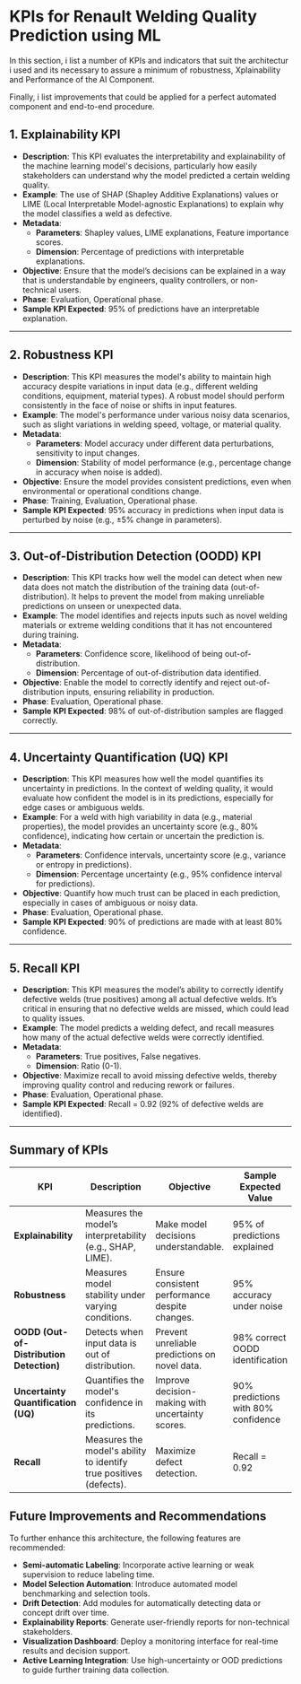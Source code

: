 # KPIs for Renault Welding Quality Prediction using ML

In this section, i list a number of KPIs and indicators that suit the architectur i used and its necessary to assure a minimum of robustness, Xplainability and Performance of the AI Component.

Finally, i list improvements that could be applied for a perfect automated component and end-to-end procedure. 

## 1. **Explainability KPI**
   - **Description**: This KPI evaluates the interpretability and explainability of the machine learning model's decisions, particularly how easily stakeholders can understand why the model predicted a certain welding quality.
   - **Example**: The use of SHAP (Shapley Additive Explanations) values or LIME (Local Interpretable Model-agnostic Explanations) to explain why the model classifies a weld as defective.
   - **Metadata**: 
     - **Parameters**: Shapley values, LIME explanations, Feature importance scores.
     - **Dimension**: Percentage of predictions with interpretable explanations.
   - **Objective**: Ensure that the model’s decisions can be explained in a way that is understandable by engineers, quality controllers, or non-technical users.
   - **Phase**: Evaluation, Operational phase.
   - **Sample KPI Expected**: 95% of predictions have an interpretable explanation.

---

## 2. **Robustness KPI**
   - **Description**: This KPI measures the model's ability to maintain high accuracy despite variations in input data (e.g., different welding conditions, equipment, material types). A robust model should perform consistently in the face of noise or shifts in input features.
   - **Example**: The model's performance under various noisy data scenarios, such as slight variations in welding speed, voltage, or material quality.
   - **Metadata**: 
     - **Parameters**: Model accuracy under different data perturbations, sensitivity to input changes.
     - **Dimension**: Stability of model performance (e.g., percentage change in accuracy when noise is added).
   - **Objective**: Ensure the model provides consistent predictions, even when environmental or operational conditions change.
   - **Phase**: Training, Evaluation, Operational phase.
   - **Sample KPI Expected**: 95% accuracy in predictions when input data is perturbed by noise (e.g., ±5% change in parameters).

---

## 3. **Out-of-Distribution Detection (OODD) KPI**
   - **Description**: This KPI tracks how well the model can detect when new data does not match the distribution of the training data (out-of-distribution). It helps to prevent the model from making unreliable predictions on unseen or unexpected data.
   - **Example**: The model identifies and rejects inputs such as novel welding materials or extreme welding conditions that it has not encountered during training.
   - **Metadata**: 
     - **Parameters**: Confidence score, likelihood of being out-of-distribution.
     - **Dimension**: Percentage of out-of-distribution data identified.
   - **Objective**: Enable the model to correctly identify and reject out-of-distribution inputs, ensuring reliability in production.
   - **Phase**: Evaluation, Operational phase.
   - **Sample KPI Expected**: 98% of out-of-distribution samples are flagged correctly.

---

## 4. **Uncertainty Quantification (UQ) KPI**
   - **Description**: This KPI measures how well the model quantifies its uncertainty in predictions. In the context of welding quality, it would evaluate how confident the model is in its predictions, especially for edge cases or ambiguous welds.
   - **Example**: For a weld with high variability in data (e.g., material properties), the model provides an uncertainty score (e.g., 80% confidence), indicating how certain or uncertain the prediction is.
   - **Metadata**: 
     - **Parameters**: Confidence intervals, uncertainty score (e.g., variance or entropy in predictions).
     - **Dimension**: Percentage uncertainty (e.g., 95% confidence interval for predictions).
   - **Objective**: Quantify how much trust can be placed in each prediction, especially in cases of ambiguous or noisy data.
   - **Phase**: Evaluation, Operational phase.
   - **Sample KPI Expected**: 90% of predictions are made with at least 80% confidence.

---

## 5. **Recall KPI**
   - **Description**: This KPI measures the model’s ability to correctly identify defective welds (true positives) among all actual defective welds. It’s critical in ensuring that no defective welds are missed, which could lead to quality issues.
   - **Example**: The model predicts a welding defect, and recall measures how many of the actual defective welds were correctly identified.
   - **Metadata**:
     - **Parameters**: True positives, False negatives.
     - **Dimension**: Ratio (0-1).
   - **Objective**: Maximize recall to avoid missing defective welds, thereby improving quality control and reducing rework or failures.
   - **Phase**: Evaluation, Operational phase.
   - **Sample KPI Expected**: Recall = 0.92 (92% of defective welds are identified).

---

## Summary of KPIs

| KPI                             | Description                                               | Objective                                      | Sample Expected Value          | Phase(s)                    |
|----------------------------------|-----------------------------------------------------------|------------------------------------------------|---------------------------------|-----------------------------|
| **Explainability**               | Measures the model’s interpretability (e.g., SHAP, LIME).  | Make model decisions understandable.           | 95% of predictions explained    | Evaluation, Operational     |
| **Robustness**                   | Measures model stability under varying conditions.        | Ensure consistent performance despite changes.  | 95% accuracy under noise        | Training, Evaluation, Operational |
| **OODD (Out-of-Distribution Detection)** | Detects when input data is out of distribution.         | Prevent unreliable predictions on novel data.  | 98% correct OODD identification | Evaluation, Operational     |
| **Uncertainty Quantification (UQ)** | Quantifies the model's confidence in its predictions.    | Improve decision-making with uncertainty scores.| 90% predictions with 80% confidence | Evaluation, Operational     |
| **Recall**                       | Measures the model's ability to identify true positives (defects). | Maximize defect detection.                   | Recall = 0.92                   | Evaluation, Operational     |


## Future Improvements and Recommendations

To further enhance this architecture, the following features are recommended:

- **Semi-automatic Labeling**: Incorporate active learning or weak supervision to reduce labeling time.
- **Model Selection Automation**: Introduce automated model benchmarking and selection tools.
- **Drift Detection**: Add modules for automatically detecting data or concept drift over time.
- **Explainability Reports**: Generate user-friendly reports for non-technical stakeholders.
- **Visualization Dashboard**: Deploy a monitoring interface for real-time results and decision support.
- **Active Learning Integration**: Use high-uncertainty or OOD predictions to guide further training data collection.

